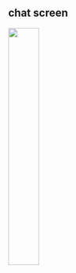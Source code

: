 ## chat screen

<img src="https://github.com/fayaz07/flutter_firebase/screenshots/chat_screen.png" width="35%" height="35%"/>
